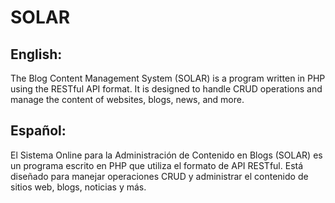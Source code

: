 # SOLAR
## English:
The Blog Content Management System (SOLAR) is a program written in PHP using the RESTful API format. It is designed to handle CRUD operations and manage the content of websites, blogs, news, and more.

## Español:
El Sistema Online para la Administración de Contenido en Blogs (SOLAR) es un programa escrito en PHP que utiliza el formato de API RESTful. Está diseñado para manejar operaciones CRUD y administrar el contenido de sitios web, blogs, noticias y más.
